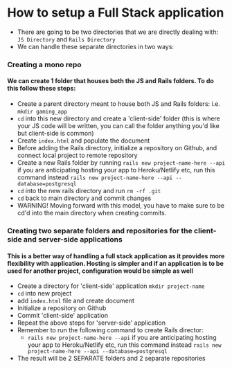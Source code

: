 # How to setup a Full Stack application

- There are going to be two directories that we are directly dealing with: `JS Directory` and `Rails Directory`
- We can handle these separate directories in two ways:

### Creating a mono repo
#### We can create 1 folder that houses both the JS and Rails folders. To do this follow these steps:
- Create a parent directory meant to house both JS and Rails folders: i.e. `mkdir gaming_app`
- `cd` into this new directory and create a 'client-side' folder (this is where your JS code will be written, you can call the folder anything you'd like but client-side is common)
- Create `index.html` and populate the document 
- Before adding the Rails directory, initialize a repository on Github, and connect local project to remote repository 
- Create a new Rails folder by running `rails new project-name-here --api` if you are anticipating hosting your app to Heroku/Netlify etc, run this command instead `rails new project-name-here --api --database=postgresql`
- `cd` into the new rails directory and run `rm -rf .git`
- `cd` back to main directory and commit changes
- WARNING! Moving forward with this model, you have to make sure to be cd'd into the main directory when creating commits. 

### Creating two separate folders and repositories for the client-side and server-side applications
#### This is a better way of handling a full stack application as it provides more flexibility with application. Hosting is simpler and if an application is to be used for another project, configuration would be simple as well
- Create a directory for 'client-side' application `mkdir project-name`
- `cd` into new project
- add `index.html` file and create document
- Initialize a repository on Github 
- Commit 'client-side' application 
- Repeat the above steps for 'server-side' application
- Remember to run the following command to create Rails director:
    - `rails new project-name-here --api` if you are anticipating hosting your app to Heroku/Netlify etc, run this command instead `rails new project-name-here --api --database=postgresql`
- The result will be 2 SEPARATE folders and 2 separate repositories